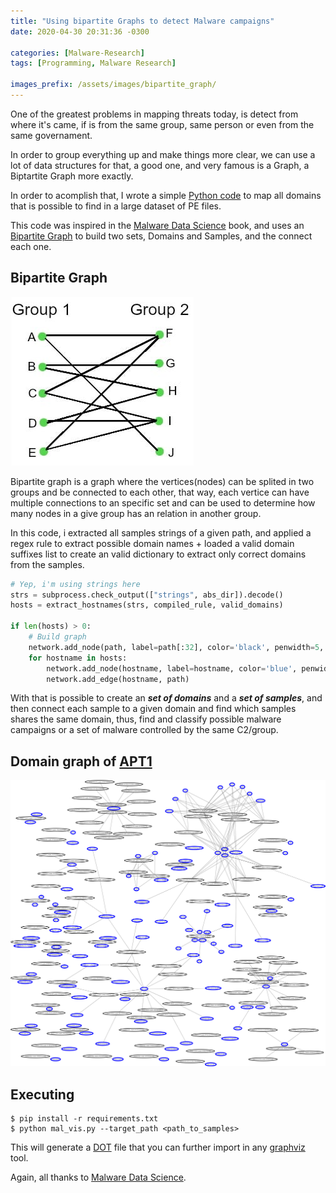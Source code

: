 ```yaml
---
title: "Using bipartite Graphs to detect Malware campaigns"
date: 2020-04-30 20:31:36 -0300

categories: [Malware-Research]
tags: [Programming, Malware Research]

images_prefix: /assets/images/bipartite_graph/
---
```


One of the greatest problems in mapping threats today, is detect from where it's came, if is from the same group, same person or even from the same governament. 

In order to group everything up and make things more clear, we can use a lot of data structures for that, a good one, and very famous is a Graph, a Biptartite Graph more exactly.

In order to acomplish that, I wrote a simple [Python code](https://github.com/AandersonL/mresearch/blob/master/malware_research/bipartite_graph/mal_vis.py) to map all domains that is possible to find in a large dataset of PE files.

This code was inspired in the [Malware Data Science](https://nostarch.com/malwaredatascience) book, and uses an [Bipartite Graph](https://en.wikipedia.org/wiki/Bipartite_graph) to build two sets, Domains and Samples, and the connect each one.


## Bipartite Graph

![](/assets/images/using_bipartide_graphs/bipartite.jpg)

Bipartite graph is a graph where the vertices(nodes) can be splited in two groups and be connected to each other, that way, each vertice can have multiple connections to an specific set and can be used to determine how many nodes in a give group has an relation in another group.

In this code, i extracted all samples strings of a given path, and applied a regex rule to extract possible domain names + loaded a valid domain suffixes list to create an valid dictionary to extract only correct domains from the samples.


```python
# Yep, i'm using strings here
strs = subprocess.check_output(["strings", abs_dir]).decode()
hosts = extract_hostnames(strs, compiled_rule, valid_domains)

if len(hosts) > 0:
    # Build graph
    network.add_node(path, label=path[:32], color='black', penwidth=5, bipartite=0) # <- This put our sample in set 1
    for hostname in hosts:
        network.add_node(hostname, label=hostname, color='blue', penwidth=10, bipartite=1) # <- This put our hostname in set 2
        network.add_edge(hostname, path)
```

With that is possible to create an ***set of domains*** and a ***set of samples***, and then connect each sample to a given domain and find which samples shares the same domain, thus, find and classify possible malware campaigns or a set of malware controlled by the same C2/group.


## Domain graph of [APT1](https://www.fireeye.com/content/dam/fireeye-www/services/pdfs/mandiant-apt1-report.pdf)

![](/assets/images/using_bipartide_graphs/malware_domains_apt1.png)




## Executing

```
$ pip install -r requirements.txt
$ python mal_vis.py --target_path <path_to_samples>
```

This will generate a [DOT](https://www.graphviz.org/doc/info/lang.html) file that you can further import in any [graphviz](https://www.graphviz.org/) tool.


Again, all thanks to [Malware Data Science](https://nostarch.com/malwaredatascience).

